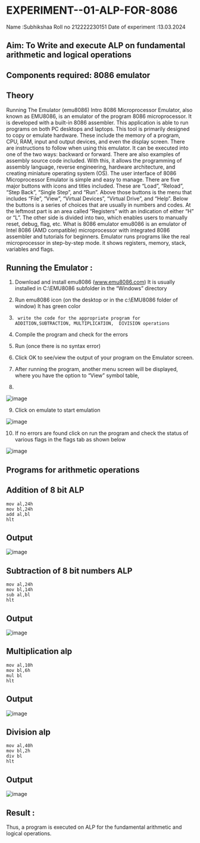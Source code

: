 # EXPERIMENT--01-ALP-FOR-8086
Name :Subhikshaa
Roll no 212222230151
Date of experiment :13.03.2024





## Aim: To Write and execute ALP on fundamental arithmetic and logical operations
## Components required: 8086  emulator 
## Theory 
Running The Emulator (emu8086) Intro 8086 Microprocessor Emulator, also known as EMU8086, is an emulator of the program 8086 microprocessor. It is developed with a built-in 8086 assembler. This application is able to run programs on both PC desktops and laptops. This tool is primarily designed to copy or emulate hardware. These include the memory of a program, CPU, RAM, input and output devices, and even the display screen. There are instructions to follow when using this emulator. It can be executed into one of the two ways: backward or forward. There are also examples of assembly source code included. With this, it allows the programming of assembly language, reverse engineering, hardware architecture, and creating miniature operating system (OS). The user interface of 8086 Microprocessor Emulator is simple and easy to manage. There are five major buttons with icons and titles included. These are “Load”, “Reload”, “Step Back”, “Single Step”, and “Run”. Above those buttons is the menu that includes “File”, “View”, “Virtual Devices”, “Virtual Drive”, and “Help”. Below the buttons is a series of choices that are usually in numbers and codes. At the leftmost part is an area called “Registers” with an indication of either “H” or “L”. The other side is divided into two, which enables users to manually reset, debug, flag, etc. What is 8086 emulator emu8086 is an emulator of Intel 8086 (AMD compatible) microprocessor with integrated 8086 assembler and tutorials for beginners. Emulator runs programs like the real microprocessor in step-by-step mode. it shows registers, memory, stack, variables and flags.


 ## Running the Emulator :
1.	Download and install emu8086 (www.emu8086.com) It is usually installed in C:\EMU8086 subfolder in the “Windows” directory
2.	  Run  emu8086 icon (on the desktop or in the c:\EMU8086 folder of window) It has green color 
 
 
3.		write the code for the appropriate program for ADDITION,SUBTRACTION, MULTIPLICATION,  DIVISION operations 

4.	 Compile the program and check for the errors 
5.	Run (once there is no syntax error) 

6.	Click OK to see/view the output of your program on the Emulator screen. 


7.	After running the program, another menu screen will be displayed, where you have the option to “View” symbol table,
8.	 


![image](https://user-images.githubusercontent.com/36288975/189273263-d65baae9-4b8f-4723-afb3-c0ffa4052b04.png)











9.	Click on emulate to start emulation 








![image](https://user-images.githubusercontent.com/36288975/189273273-9bb36ec1-e2e8-4892-8d35-37707332bfdc.png)








10.	If no errors are found click on run the program and check the status of various flags in the flags tab as shown below 






![image](https://user-images.githubusercontent.com/36288975/189273277-113a2a33-4a40-4ff8-95a5-ecd3a1f504fe.png)







## Programs for arithmetic  operations

## Addition  of 8 bit ALP 
```
mov al,24h
mov bl,24h
add al,bl
hlt
```


## Output  
![image](https://github.com/Subhikshaa13/EXPERIMENT--01-ALP-FOR-8086/assets/118787344/fe490754-c00e-41d6-b4d4-bba2dc2615fe)

 
## Subtraction   of 8 bit numbers  ALP 
```
mov al,24h
mov bl,14h
sub al,bl
hlt
```

 
## Output  
![image](https://github.com/Subhikshaa13/EXPERIMENT--01-ALP-FOR-8086/assets/118787344/e10406bc-5610-485c-a16e-27a15bfcd2c7)

## Multiplication alp 
```
mov al,10h
mov bl,6h
mul bl
hlt
```
 ## Output  


![image](https://github.com/Subhikshaa13/EXPERIMENT--01-ALP-FOR-8086/assets/118787344/c606a835-3f89-4a0c-9668-30007762b52c)


## Division alp 
```
mov al,40h
mov bl,2h
div bl
hlt
```
## Output  

![image](https://github.com/Subhikshaa13/EXPERIMENT--01-ALP-FOR-8086/assets/118787344/91c116bf-cce5-4450-93bd-24d448812472)


## Result :
 Thus, a program is executed on ALP for the fundamental arithmetic and logical operations.








